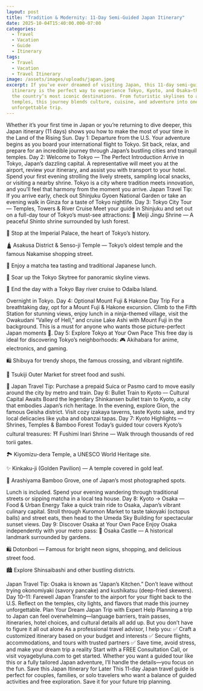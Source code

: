 ```yaml
---
layout: post
title: "Tradition & Modernity: 11-Day Semi-Guided Japan Itinerary"
date: 2025-10-04T15:40:00.000-07:00
categories:
  - Travel
  - Vacation
  - Guide
  - Itinerary
tags:
  - Travel
  - Vacation
  - Travel Itinerary
image: /assets/images/uploads/japan.jpeg
excerpt: If you’ve ever dreamed of visiting Japan, this 11-day semi-guided
  itinerary is the perfect way to experience Tokyo, Kyoto, and Osaka—three of
  the country’s most iconic destinations. From futuristic skylines to ancient
  temples, this journey blends culture, cuisine, and adventure into one
  unforgettable trip.
---
```

Whether it’s your first time in Japan or you’re returning to dive deeper, this Japan itinerary (11 days) shows you how to make the most of your time in the Land of the Rising Sun.
Day 1: Departure from the U.S.
Your adventure begins as you board your international flight to Tokyo. Sit back, relax, and prepare for an incredible journey through Japan’s bustling cities and tranquil temples.
Day 2: Welcome to Tokyo — The Perfect Introduction
Arrive in Tokyo, Japan’s dazzling capital. A representative will meet you at the airport, review your itinerary, and assist you with transport to your hotel.
Spend your first evening strolling the lively streets, sampling local snacks, or visiting a nearby shrine. Tokyo is a city where tradition meets innovation, and you’ll feel that harmony from the moment you arrive.
Japan Travel Tip: If you arrive early, check out Shinjuku Gyoen National Garden or take an evening walk in Ginza for a taste of Tokyo nightlife.
Day 3: Tokyo City Tour — Temples, Towers & River Cruise
Meet your guide in Shinjuku and set out on a full-day tour of Tokyo’s must-see attractions:
🌳 Meiji Jingu Shrine — A peaceful Shinto shrine surrounded by lush forest.


👑 Stop at the Imperial Palace, the heart of Tokyo’s history.


🛕 Asakusa District & Senso-ji Temple — Tokyo’s oldest temple and the famous Nakamise shopping street.


🍵 Enjoy a matcha tea tasting and traditional Japanese lunch.


🌆 Soar up the Tokyo Skytree for panoramic skyline views.


🚤 End the day with a Tokyo Bay river cruise to Odaiba Island.


Overnight in Tokyo.
Day 4: Optional Mount Fuji & Hakone Day Trip
For a breathtaking day, opt for a Mount Fuji & Hakone excursion.
Climb to the Fifth Station for stunning views, enjoy lunch in a ninja-themed village, visit the Owakudani “Valley of Hell,” and cruise Lake Ashi with Mount Fuji in the background. This is a must for anyone who wants those picture-perfect Japan moments 📸.
Day 5: Explore Tokyo at Your Own Pace
This free day is ideal for discovering Tokyo’s neighborhoods:
🎮 Akihabara for anime, electronics, and gaming.


🛍 Shibuya for trendy shops, the famous crossing, and vibrant nightlife.


🍜 Tsukiji Outer Market for street food and sushi.


📝 Japan Travel Tip: Purchase a prepaid Suica or Pasmo card to move easily around the city by metro and train.
Day 6: Bullet Train to Kyoto — Cultural Capital Awaits
Board the legendary Shinkansen bullet train to Kyoto, a city that embodies Japan’s rich heritage.
In the evening, explore Gion, the famous Geisha district. Visit cozy izakaya taverns, taste Kyoto sake, and try local delicacies like yuba and obanzai tapas.
Day 7: Kyoto Highlights — Shrines, Temples & Bamboo Forest
Today’s guided tour covers Kyoto’s cultural treasures:
⛩ Fushimi Inari Shrine — Walk through thousands of red torii gates.


🏞 Kiyomizu-dera Temple, a UNESCO World Heritage site.


✨ Kinkaku-ji (Golden Pavilion) — A temple covered in gold leaf.


🎋 Arashiyama Bamboo Grove, one of Japan’s most photographed spots.


Lunch is included. Spend your evening wandering through traditional streets or sipping matcha in a local tea house.
Day 8: Kyoto → Osaka — Food & Urban Energy
Take a quick train ride to Osaka, Japan’s vibrant culinary capital.
Stroll through Kuromon Market to taste takoyaki (octopus balls) and street eats, then head to the Umeda Sky Building for spectacular sunset views.
Day 9: Discover Osaka at Your Own Pace
Enjoy Osaka independently with your metro pass:
🏯 Osaka Castle — A historical landmark surrounded by gardens.


🛍 Dotonbori — Famous for bright neon signs, shopping, and delicious street food.


🏙 Explore Shinsaibashi and other bustling districts.


Japan Travel Tip: Osaka is known as “Japan’s Kitchen.” Don’t leave without trying okonomiyaki (savory pancake) and kushikatsu (deep-fried skewers).
Day 10–11: Farewell Japan
Transfer to the airport for your flight back to the U.S. Reflect on the temples, city lights, and flavors that made this journey unforgettable.
Plan Your Dream Japan Trip with Expert Help
Planning a trip to Japan can feel overwhelming—language barriers, train passes, itineraries, hotel choices, and cultural details all add up. But you don’t have to figure it all out alone 
As a professional travel advisor, I help you:
 ✅ Craft a customized itinerary based on your budget and interests
 ✅ Secure flights, accommodations, and tours with trusted partners
 ✅ Save time, avoid stress, and make your dream trip a reality
Start with a FREE Consultation Call, or visit voyagebyluna.com to get started.
Whether you want a guided tour like this or a fully tailored Japan adventure, I’ll handle the details—you focus on the fun.
Save this Japan Itinerary for Later
This 11-day Japan travel guide is perfect for couples, families, or solo travelers who want a balance of guided activities and free exploration. Save it for your future trip planning.
